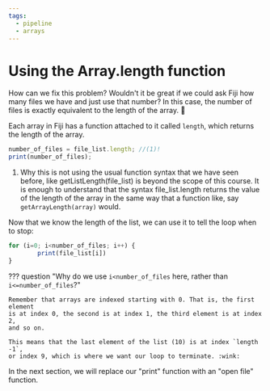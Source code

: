 ```yaml
---
tags:
  - pipeline
  - arrays
---
```

# Using the Array.length function

How can we fix this problem? Wouldn't it be great if we could ask Fiji how many
files we have and just use that number? In this case, the number of files is
exactly equivalent to the length of the array. :thinking:

Each array in Fiji has a function attached to it called `length`, which returns
the length of the array.

```javascript
number_of_files = file_list.length; //(1)!
print(number_of_files);
```

1. Why this is not using the usual function syntax that we have seen before,
like getListLength(file_list) is beyond the scope of this course. It is enough
to understand that the syntax file_list.length returns the value of the length
of the array in the same way that a function like, say `getArrayLength(array)`
would.

Now that we know the length of the list, we can use it to tell the loop when to
stop:

```javascript
for (i=0; i<number_of_files; i++) {
        print(file_list[i])
}
```

??? question "Why do we use `i<number_of_files` here, rather than `i<=number_of_files`?"

    Remember that arrays are indexed starting with 0. That is, the first element
    is at index 0, the second is at index 1, the third element is at index 2,
    and so on.

    This means that the last element of the list (10) is at index `length -1`,
    or index 9, which is where we want our loop to terminate. :wink:

In the next section, we will replace our "print" function with an "open file"
function.
